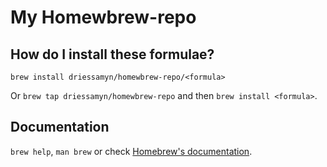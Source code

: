 # My Homewbrew-repo

## How do I install these formulae?
`brew install driessamyn/homewbrew-repo/<formula>`

Or `brew tap driessamyn/homewbrew-repo` and then `brew install <formula>`.

## Documentation
`brew help`, `man brew` or check [Homebrew's documentation](https://docs.brew.sh).

